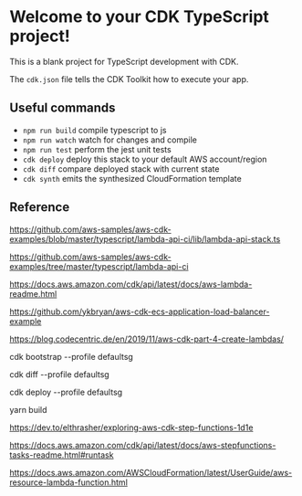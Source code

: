 # Welcome to your CDK TypeScript project!

This is a blank project for TypeScript development with CDK.

The `cdk.json` file tells the CDK Toolkit how to execute your app.

## Useful commands

- `npm run build` compile typescript to js
- `npm run watch` watch for changes and compile
- `npm run test` perform the jest unit tests
- `cdk deploy` deploy this stack to your default AWS account/region
- `cdk diff` compare deployed stack with current state
- `cdk synth` emits the synthesized CloudFormation template

## Reference

https://github.com/aws-samples/aws-cdk-examples/blob/master/typescript/lambda-api-ci/lib/lambda-api-stack.ts

https://github.com/aws-samples/aws-cdk-examples/tree/master/typescript/lambda-api-ci

https://docs.aws.amazon.com/cdk/api/latest/docs/aws-lambda-readme.html

https://github.com/ykbryan/aws-cdk-ecs-application-load-balancer-example

https://blog.codecentric.de/en/2019/11/aws-cdk-part-4-create-lambdas/

cdk bootstrap --profile defaultsg

cdk diff --profile defaultsg

cdk deploy --profile defaultsg

yarn build

https://dev.to/elthrasher/exploring-aws-cdk-step-functions-1d1e

https://docs.aws.amazon.com/cdk/api/latest/docs/aws-stepfunctions-tasks-readme.html#runtask

https://docs.aws.amazon.com/AWSCloudFormation/latest/UserGuide/aws-resource-lambda-function.html
